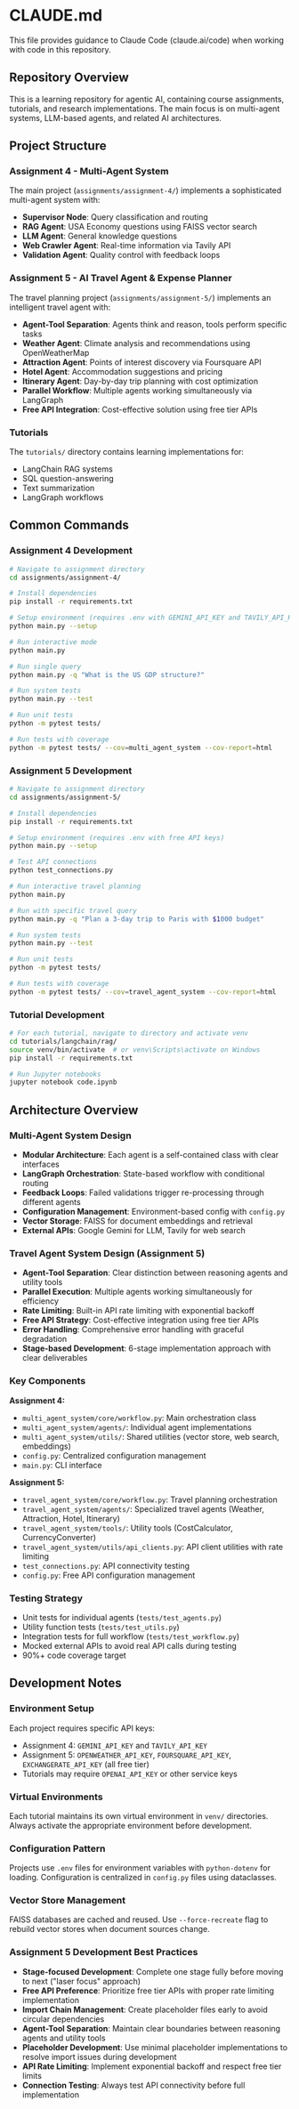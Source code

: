 # CLAUDE.md

This file provides guidance to Claude Code (claude.ai/code) when working with code in this repository.

## Repository Overview

This is a learning repository for agentic AI, containing course assignments, tutorials, and research implementations. The main focus is on multi-agent systems, LLM-based agents, and related AI architectures.

## Project Structure

### Assignment 4 - Multi-Agent System
The main project (`assignments/assignment-4/`) implements a sophisticated multi-agent system with:
- **Supervisor Node**: Query classification and routing
- **RAG Agent**: USA Economy questions using FAISS vector search
- **LLM Agent**: General knowledge questions
- **Web Crawler Agent**: Real-time information via Tavily API
- **Validation Agent**: Quality control with feedback loops

### Assignment 5 - AI Travel Agent & Expense Planner
The travel planning project (`assignments/assignment-5/`) implements an intelligent travel agent with:
- **Agent-Tool Separation**: Agents think and reason, tools perform specific tasks
- **Weather Agent**: Climate analysis and recommendations using OpenWeatherMap
- **Attraction Agent**: Points of interest discovery via Foursquare API
- **Hotel Agent**: Accommodation suggestions and pricing
- **Itinerary Agent**: Day-by-day trip planning with cost optimization
- **Parallel Workflow**: Multiple agents working simultaneously via LangGraph
- **Free API Integration**: Cost-effective solution using free tier APIs

### Tutorials
The `tutorials/` directory contains learning implementations for:
- LangChain RAG systems
- SQL question-answering
- Text summarization
- LangGraph workflows

## Common Commands

### Assignment 4 Development

```bash
# Navigate to assignment directory
cd assignments/assignment-4/

# Install dependencies
pip install -r requirements.txt

# Setup environment (requires .env with GEMINI_API_KEY and TAVILY_API_KEY)
python main.py --setup

# Run interactive mode
python main.py

# Run single query
python main.py -q "What is the US GDP structure?"

# Run system tests
python main.py --test

# Run unit tests
python -m pytest tests/

# Run tests with coverage
python -m pytest tests/ --cov=multi_agent_system --cov-report=html
```

### Assignment 5 Development

```bash
# Navigate to assignment directory
cd assignments/assignment-5/

# Install dependencies
pip install -r requirements.txt

# Setup environment (requires .env with free API keys)
python main.py --setup

# Test API connections
python test_connections.py

# Run interactive travel planning
python main.py

# Run with specific travel query
python main.py -q "Plan a 3-day trip to Paris with $1000 budget"

# Run system tests
python main.py --test

# Run unit tests
python -m pytest tests/

# Run tests with coverage
python -m pytest tests/ --cov=travel_agent_system --cov-report=html
```

### Tutorial Development

```bash
# For each tutorial, navigate to directory and activate venv
cd tutorials/langchain/rag/
source venv/bin/activate  # or venv\Scripts\activate on Windows
pip install -r requirements.txt

# Run Jupyter notebooks
jupyter notebook code.ipynb
```

## Architecture Overview

### Multi-Agent System Design
- **Modular Architecture**: Each agent is a self-contained class with clear interfaces
- **LangGraph Orchestration**: State-based workflow with conditional routing
- **Feedback Loops**: Failed validations trigger re-processing through different agents
- **Configuration Management**: Environment-based config with `config.py`
- **Vector Storage**: FAISS for document embeddings and retrieval
- **External APIs**: Google Gemini for LLM, Tavily for web search

### Travel Agent System Design (Assignment 5)
- **Agent-Tool Separation**: Clear distinction between reasoning agents and utility tools
- **Parallel Execution**: Multiple agents working simultaneously for efficiency
- **Rate Limiting**: Built-in API rate limiting with exponential backoff
- **Free API Strategy**: Cost-effective integration using free tier APIs
- **Error Handling**: Comprehensive error handling with graceful degradation
- **Stage-based Development**: 6-stage implementation approach with clear deliverables

### Key Components

**Assignment 4:**
- `multi_agent_system/core/workflow.py`: Main orchestration class
- `multi_agent_system/agents/`: Individual agent implementations
- `multi_agent_system/utils/`: Shared utilities (vector store, web search, embeddings)
- `config.py`: Centralized configuration management
- `main.py`: CLI interface

**Assignment 5:**
- `travel_agent_system/core/workflow.py`: Travel planning orchestration
- `travel_agent_system/agents/`: Specialized travel agents (Weather, Attraction, Hotel, Itinerary)
- `travel_agent_system/tools/`: Utility tools (CostCalculator, CurrencyConverter)
- `travel_agent_system/utils/api_clients.py`: API client utilities with rate limiting
- `test_connections.py`: API connectivity testing
- `config.py`: Free API configuration management

### Testing Strategy
- Unit tests for individual agents (`tests/test_agents.py`)
- Utility function tests (`tests/test_utils.py`)
- Integration tests for full workflow (`tests/test_workflow.py`)
- Mocked external APIs to avoid real API calls during testing
- 90%+ code coverage target

## Development Notes

### Environment Setup
Each project requires specific API keys:
- Assignment 4: `GEMINI_API_KEY` and `TAVILY_API_KEY`
- Assignment 5: `OPENWEATHER_API_KEY`, `FOURSQUARE_API_KEY`, `EXCHANGERATE_API_KEY` (all free tier)
- Tutorials may require `OPENAI_API_KEY` or other service keys

### Virtual Environments
Each tutorial maintains its own virtual environment in `venv/` directories. Always activate the appropriate environment before development.

### Configuration Pattern
Projects use `.env` files for environment variables with `python-dotenv` for loading. Configuration is centralized in `config.py` files using dataclasses.

### Vector Store Management
FAISS databases are cached and reused. Use `--force-recreate` flag to rebuild vector stores when document sources change.

### Assignment 5 Development Best Practices
- **Stage-focused Development**: Complete one stage fully before moving to next ("laser focus" approach)
- **Free API Preference**: Prioritize free tier APIs with proper rate limiting implementation
- **Import Chain Management**: Create placeholder files early to avoid circular dependencies
- **Agent-Tool Separation**: Maintain clear boundaries between reasoning agents and utility tools
- **Placeholder Development**: Use minimal placeholder implementations to resolve import issues during development
- **API Rate Limiting**: Implement exponential backoff and respect free tier limits
- **Connection Testing**: Always test API connectivity before full implementation